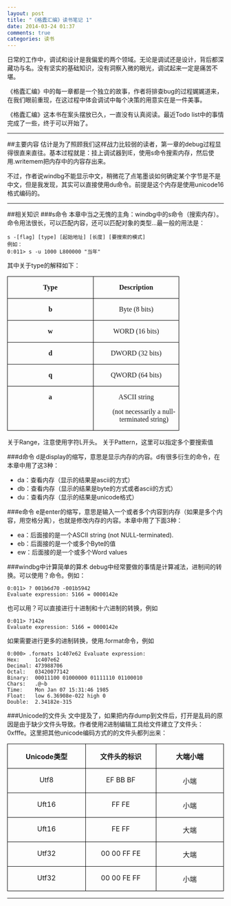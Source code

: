 ```yaml
---
layout: post
title: "《格蠹汇编》读书笔记 1"
date: 2014-03-24 01:37
comments: true
categories: 读书
---
```


日常的工作中，调试和设计是我偏爱的两个领域。无论是调试还是设计，背后都深藏功与名。没有坚实的基础知识，没有洞察入微的眼光，调试起来一定是痛苦不堪。

《格蠹汇编》中的每一章都是一个独立的故事，作者将排查bug的过程娓娓道来，在我们眼前重现，在这过程中体会调试中每个决策的用意实在是一件美事。

《格蠹汇编》这本书在案头摆放已久，一直没有认真阅读。最近Todo list中的事情完成了一些，终于可以开始了。


----------


<!--more-->

##主要内容
估计是为了照顾我们这样战力比较弱的读者，第一章的debug过程显得很直来直往。基本过程就是：挂上调试器到IE，使用s命令搜索内存，然后使用.writemem把内存中的内容存出来。

不过，作者说windbg不能显示中文，稍微花了点笔墨谈如何确定某个字节是不是中文，但是我发现，其实可以直接使用du命令。前提是这个内存是使用unicode16格式编码的。

----------
##相关知识
###s命令
本章中当之无愧的主角：windbg中的s命令（搜索内存）。命令用法很长，可以匹配内容，还可以匹配对象的类型…最一般的用法是：

```
s -[flag] [type] [起始地址] [长度] [要搜索的模式]
例如：
0:011> s -u 1000 L800000 "当年" 
```

其中关于type的解释如下：


<div align=center>

<table class=MsoTableGrid border=1 cellspacing=0 cellpadding=0
 style='border-collapse:collapse;border:none;mso-border-alt:solid windowtext .5pt;
 mso-yfti-tbllook:1184;mso-padding-alt:0cm 5.4pt 0cm 5.4pt'>
 <tr style='mso-yfti-irow:0;mso-yfti-firstrow:yes'>
  <td width=184 valign=top style='width:138.25pt;border:solid windowtext 1.0pt;
  mso-border-alt:solid windowtext .5pt;padding:0cm 5.4pt 0cm 5.4pt'>
  <p class=MsoNormal align=center style='text-align:center;mso-pagination:widow-orphan'><b><span
  lang=EN-US style='mso-bidi-font-size:10.5pt;font-family:宋体;mso-bidi-font-family:
  宋体;mso-font-kerning:0pt'>Type</span></b><span lang=EN-US style='mso-bidi-font-size:
  10.5pt;font-family:宋体;mso-bidi-font-family:宋体;color:black;mso-font-kerning:
  0pt'><o:p></o:p></span></p>
  </td>
  <td width=184 valign=top style='width:138.25pt;border:solid windowtext 1.0pt;
  border-left:none;mso-border-left-alt:solid windowtext .5pt;mso-border-alt:
  solid windowtext .5pt;padding:0cm 5.4pt 0cm 5.4pt'>
  <p class=MsoNormal align=center style='text-align:center;mso-pagination:widow-orphan'><b><span
  lang=EN-US style='mso-bidi-font-size:10.5pt;font-family:宋体;mso-bidi-font-family:
  宋体;mso-font-kerning:0pt'>Description</span></b><span lang=EN-US
  style='mso-bidi-font-size:10.5pt;font-family:宋体;mso-bidi-font-family:宋体;
  color:black;mso-font-kerning:0pt'><o:p></o:p></span></p>
  </td>
 </tr>
 <tr style='mso-yfti-irow:1'>
  <td width=184 valign=top style='width:138.25pt;border:solid windowtext 1.0pt;
  border-top:none;mso-border-top-alt:solid windowtext .5pt;mso-border-alt:solid windowtext .5pt;
  padding:0cm 5.4pt 0cm 5.4pt'>
  <p class=MsoNormal align=center style='text-align:center;mso-pagination:widow-orphan'><b><span
  lang=EN-US style='mso-bidi-font-size:10.5pt;font-family:宋体;mso-bidi-font-family:
  宋体;mso-font-kerning:0pt'>b</span></b><span lang=EN-US style='mso-bidi-font-size:
  10.5pt;font-family:宋体;mso-bidi-font-family:宋体;mso-font-kerning:0pt'><o:p></o:p></span></p>
  </td>
  <td width=184 valign=top style='width:138.25pt;border-top:none;border-left:
  none;border-bottom:solid windowtext 1.0pt;border-right:solid windowtext 1.0pt;
  mso-border-top-alt:solid windowtext .5pt;mso-border-left-alt:solid windowtext .5pt;
  mso-border-alt:solid windowtext .5pt;padding:0cm 5.4pt 0cm 5.4pt'>
  <p class=MsoNormal align=center style='text-align:center;mso-pagination:widow-orphan'><span
  lang=EN-US style='mso-bidi-font-size:10.5pt;font-family:宋体;mso-bidi-font-family:
  宋体;mso-font-kerning:0pt'>Byte (8 bits)<o:p></o:p></span></p>
  </td>
 </tr>
 <tr style='mso-yfti-irow:2'>
  <td width=184 valign=top style='width:138.25pt;border:solid windowtext 1.0pt;
  border-top:none;mso-border-top-alt:solid windowtext .5pt;mso-border-alt:solid windowtext .5pt;
  padding:0cm 5.4pt 0cm 5.4pt'>
  <p class=MsoNormal align=center style='text-align:center;mso-pagination:widow-orphan'><b><span
  lang=EN-US style='mso-bidi-font-size:10.5pt;font-family:宋体;mso-bidi-font-family:
  宋体;mso-font-kerning:0pt'>w</span></b><span lang=EN-US style='mso-bidi-font-size:
  10.5pt;font-family:宋体;mso-bidi-font-family:宋体;mso-font-kerning:0pt'><o:p></o:p></span></p>
  </td>
  <td width=184 valign=top style='width:138.25pt;border-top:none;border-left:
  none;border-bottom:solid windowtext 1.0pt;border-right:solid windowtext 1.0pt;
  mso-border-top-alt:solid windowtext .5pt;mso-border-left-alt:solid windowtext .5pt;
  mso-border-alt:solid windowtext .5pt;padding:0cm 5.4pt 0cm 5.4pt'>
  <p class=MsoNormal align=center style='text-align:center;mso-pagination:widow-orphan'><span
  lang=EN-US style='mso-bidi-font-size:10.5pt;font-family:宋体;mso-bidi-font-family:
  宋体;mso-font-kerning:0pt'>WORD (16 bits)<o:p></o:p></span></p>
  </td>
 </tr>
 <tr style='mso-yfti-irow:3'>
  <td width=184 valign=top style='width:138.25pt;border:solid windowtext 1.0pt;
  border-top:none;mso-border-top-alt:solid windowtext .5pt;mso-border-alt:solid windowtext .5pt;
  padding:0cm 5.4pt 0cm 5.4pt'>
  <p class=MsoNormal align=center style='text-align:center;mso-pagination:widow-orphan'><b><span
  lang=EN-US style='mso-bidi-font-size:10.5pt;font-family:宋体;mso-bidi-font-family:
  宋体;mso-font-kerning:0pt'>d</span></b><span lang=EN-US style='mso-bidi-font-size:
  10.5pt;font-family:宋体;mso-bidi-font-family:宋体;mso-font-kerning:0pt'><o:p></o:p></span></p>
  </td>
  <td width=184 valign=top style='width:138.25pt;border-top:none;border-left:
  none;border-bottom:solid windowtext 1.0pt;border-right:solid windowtext 1.0pt;
  mso-border-top-alt:solid windowtext .5pt;mso-border-left-alt:solid windowtext .5pt;
  mso-border-alt:solid windowtext .5pt;padding:0cm 5.4pt 0cm 5.4pt'>
  <p class=MsoNormal align=center style='text-align:center;mso-pagination:widow-orphan'><span
  lang=EN-US style='mso-bidi-font-size:10.5pt;font-family:宋体;mso-bidi-font-family:
  宋体;mso-font-kerning:0pt'>DWORD (32 bits)<o:p></o:p></span></p>
  </td>
 </tr>
 <tr style='mso-yfti-irow:4'>
  <td width=184 valign=top style='width:138.25pt;border:solid windowtext 1.0pt;
  border-top:none;mso-border-top-alt:solid windowtext .5pt;mso-border-alt:solid windowtext .5pt;
  padding:0cm 5.4pt 0cm 5.4pt'>
  <p class=MsoNormal align=center style='text-align:center;mso-pagination:widow-orphan'><b><span
  lang=EN-US style='mso-bidi-font-size:10.5pt;font-family:宋体;mso-bidi-font-family:
  宋体;mso-font-kerning:0pt'>q</span></b><span lang=EN-US style='mso-bidi-font-size:
  10.5pt;font-family:宋体;mso-bidi-font-family:宋体;mso-font-kerning:0pt'><o:p></o:p></span></p>
  </td>
  <td width=184 valign=top style='width:138.25pt;border-top:none;border-left:
  none;border-bottom:solid windowtext 1.0pt;border-right:solid windowtext 1.0pt;
  mso-border-top-alt:solid windowtext .5pt;mso-border-left-alt:solid windowtext .5pt;
  mso-border-alt:solid windowtext .5pt;padding:0cm 5.4pt 0cm 5.4pt'>
  <p class=MsoNormal align=center style='text-align:center;mso-pagination:widow-orphan'><span
  lang=EN-US style='mso-bidi-font-size:10.5pt;font-family:宋体;mso-bidi-font-family:
  宋体;mso-font-kerning:0pt'>QWORD (64 bits)<o:p></o:p></span></p>
  </td>
 </tr>
 <tr style='mso-yfti-irow:5;mso-yfti-lastrow:yes'>
  <td width=184 valign=top style='width:138.25pt;border:solid windowtext 1.0pt;
  border-top:none;mso-border-top-alt:solid windowtext .5pt;mso-border-alt:solid windowtext .5pt;
  padding:0cm 5.4pt 0cm 5.4pt'>
  <p class=MsoNormal align=center style='text-align:center;mso-pagination:widow-orphan'><b><span
  lang=EN-US style='mso-bidi-font-size:10.5pt;font-family:宋体;mso-bidi-font-family:
  宋体;mso-font-kerning:0pt'>a</span></b><span lang=EN-US style='mso-bidi-font-size:
  10.5pt;font-family:宋体;mso-bidi-font-family:宋体;mso-font-kerning:0pt'><o:p></o:p></span></p>
  </td>
  <td width=184 valign=top style='width:138.25pt;border-top:none;border-left:
  none;border-bottom:solid windowtext 1.0pt;border-right:solid windowtext 1.0pt;
  mso-border-top-alt:solid windowtext .5pt;mso-border-left-alt:solid windowtext .5pt;
  mso-border-alt:solid windowtext .5pt;padding:0cm 5.4pt 0cm 5.4pt'>
  <p class=MsoNormal align=center style='text-align:center;mso-pagination:widow-orphan'><span
  lang=EN-US style='mso-bidi-font-size:10.5pt;font-family:宋体;mso-bidi-font-family:
  宋体;mso-font-kerning:0pt'>ASCII string<o:p></o:p></span></p>
  <p class=MsoNormal align=center style='margin-left:27.0pt;text-align:center;
  mso-pagination:widow-orphan'><span lang=EN-US style='mso-bidi-font-size:10.5pt;
  font-family:宋体;mso-bidi-font-family:宋体;mso-font-kerning:0pt'>(not necessarily
  a null-terminated string)<o:p></o:p></span></p>
  </td>
 </tr>
</table>

</div>
关于Range，注意使用字符L开头。
关于Pattern，这里可以指定多个要搜索值

###d命令
d是display的缩写，意思是显示内存的内容。d有很多衍生的命令，在本章中用了这3种：

 - da：查看内存（显示的结果是ascii的方式）
 - db：查看内存（显示的结果是byte的方式或者ascii的方式）
 - du：查看内存（显示的结果是unicode格式）

###e命令
e是enter的缩写，意思是输入一个或者多个内容到内存（如果是多个内容，用空格分离），也就是修改内存的内容。本章中用了下面3种：

 - ea：后面接的是一个ASCII string (not NULL-terminated).
 - eb：后面接的是一个或多个Byte的值
 - ew：后面接的是一个或多个Word values

###windbg中计算简单的算术
debug中经常要做的事情是计算减法，进制间的转换。可以使用？命令。例如：
```
0:011> ? 001b6d70 -001b5942  
Evaluate expression: 5166 = 0000142e
```
也可以用？可以直接进行十进制和十六进制的转换，例如
```
0:011> ?142e
Evaluate expression: 5166 = 0000142e
```
如果需要进行更多的进制转换，使用.format命令，例如
```
0:000> .formats 1c407e62 Evaluate expression:   
Hex:     1c407e62  
Decimal: 473988706   
Octal:   03420077142   
Binary:  00011100 01000000 01111110 01100010   
Chars:   .@~b   
Time:    Mon Jan 07 15:31:46 1985   
Float:   low 6.36908e-022 high 0   
Double:  2.34182e-315
```
###Unicode的文件头
文中提及了，如果把内存dump到文件后，打开是乱码的原因是由于缺少文件头导致。作者使用2进制编辑工具给文件建立了文件头：0xfffe。这里把其他unicode编码方式的的文件头都列出来：

<table class=MsoTableGrid border=1 cellspacing=0 cellpadding=0
 style='border-collapse:collapse;border:none;mso-border-alt:solid windowtext .5pt;
 mso-yfti-tbllook:1184;mso-padding-alt:0cm 5.4pt 0cm 5.4pt'>
 <tr style='mso-yfti-irow:0;mso-yfti-firstrow:yes'>
  <td width=194 valign=top style='width:145.6pt;border:solid windowtext 1.0pt;
  mso-border-alt:solid windowtext .5pt;padding:0cm 5.4pt 0cm 5.4pt'>
  <p class=MsoNormal align=center style='text-align:center'><b
  style='mso-bidi-font-weight:normal'><span lang=EN-US>Unicode</span></b><b
  style='mso-bidi-font-weight:normal'><span style='font-family:宋体;mso-ascii-font-family:
  Calibri;mso-ascii-theme-font:minor-latin;mso-fareast-font-family:宋体;
  mso-fareast-theme-font:minor-fareast;mso-hansi-font-family:Calibri;
  mso-hansi-theme-font:minor-latin'>类型</span><span lang=EN-US><o:p></o:p></span></b></p>
  </td>
  <td width=183 valign=top style='width:137.0pt;border:solid windowtext 1.0pt;
  border-left:none;mso-border-left-alt:solid windowtext .5pt;mso-border-alt:
  solid windowtext .5pt;padding:0cm 5.4pt 0cm 5.4pt'>
  <p class=MsoNormal align=center style='text-align:center'><b
  style='mso-bidi-font-weight:normal'><span style='font-family:宋体;mso-ascii-font-family:
  Calibri;mso-ascii-theme-font:minor-latin;mso-fareast-font-family:宋体;
  mso-fareast-theme-font:minor-fareast;mso-hansi-font-family:Calibri;
  mso-hansi-theme-font:minor-latin'>文件头的标识</span><span lang=EN-US><o:p></o:p></span></b></p>
  </td>
  <td width=176 valign=top style='width:132.2pt;border:solid windowtext 1.0pt;
  border-left:none;mso-border-left-alt:solid windowtext .5pt;mso-border-alt:
  solid windowtext .5pt;padding:0cm 5.4pt 0cm 5.4pt'>
  <p class=MsoNormal align=center style='text-align:center'><span class=GramE><b
  style='mso-bidi-font-weight:normal'><span style='font-family:宋体;mso-ascii-font-family:
  Calibri;mso-ascii-theme-font:minor-latin;mso-fareast-font-family:宋体;
  mso-fareast-theme-font:minor-fareast;mso-hansi-font-family:Calibri;
  mso-hansi-theme-font:minor-latin'>大端小端</span></b></span><b style='mso-bidi-font-weight:
  normal'><span lang=EN-US><o:p></o:p></span></b></p>
  </td>
 </tr>
 <tr style='mso-yfti-irow:1'>
  <td width=194 valign=top style='width:145.6pt;border:solid windowtext 1.0pt;
  border-top:none;mso-border-top-alt:solid windowtext .5pt;mso-border-alt:solid windowtext .5pt;
  padding:0cm 5.4pt 0cm 5.4pt'>
  <p class=MsoNormal align=center style='text-align:center'><span lang=EN-US>Utf8</span></p>
  </td>
  <td width=183 valign=top style='width:137.0pt;border-top:none;border-left:
  none;border-bottom:solid windowtext 1.0pt;border-right:solid windowtext 1.0pt;
  mso-border-top-alt:solid windowtext .5pt;mso-border-left-alt:solid windowtext .5pt;
  mso-border-alt:solid windowtext .5pt;padding:0cm 5.4pt 0cm 5.4pt'>
  <p class=MsoNormal align=center style='text-align:center'><span lang=EN-US>EF
  BB BF</span></p>
  </td>
  <td width=176 valign=top style='width:132.2pt;border-top:none;border-left:
  none;border-bottom:solid windowtext 1.0pt;border-right:solid windowtext 1.0pt;
  mso-border-top-alt:solid windowtext .5pt;mso-border-left-alt:solid windowtext .5pt;
  mso-border-alt:solid windowtext .5pt;padding:0cm 5.4pt 0cm 5.4pt'>
  <p class=MsoNormal align=center style='text-align:center'><span class=GramE><span
  style='font-family:宋体;mso-ascii-font-family:Calibri;mso-ascii-theme-font:
  minor-latin;mso-fareast-font-family:宋体;mso-fareast-theme-font:minor-fareast;
  mso-hansi-font-family:Calibri;mso-hansi-theme-font:minor-latin'>小端</span></span></p>
  </td>
 </tr>
 <tr style='mso-yfti-irow:2'>
  <td width=194 valign=top style='width:145.6pt;border:solid windowtext 1.0pt;
  border-top:none;mso-border-top-alt:solid windowtext .5pt;mso-border-alt:solid windowtext .5pt;
  padding:0cm 5.4pt 0cm 5.4pt'>
  <p class=MsoNormal align=center style='text-align:center'><span lang=EN-US>Uft16</span></p>
  </td>
  <td width=183 valign=top style='width:137.0pt;border-top:none;border-left:
  none;border-bottom:solid windowtext 1.0pt;border-right:solid windowtext 1.0pt;
  mso-border-top-alt:solid windowtext .5pt;mso-border-left-alt:solid windowtext .5pt;
  mso-border-alt:solid windowtext .5pt;padding:0cm 5.4pt 0cm 5.4pt'>
  <p class=MsoNormal align=center style='text-align:center'><span lang=EN-US>FF
  FE</span></p>
  </td>
  <td width=176 valign=top style='width:132.2pt;border-top:none;border-left:
  none;border-bottom:solid windowtext 1.0pt;border-right:solid windowtext 1.0pt;
  mso-border-top-alt:solid windowtext .5pt;mso-border-left-alt:solid windowtext .5pt;
  mso-border-alt:solid windowtext .5pt;padding:0cm 5.4pt 0cm 5.4pt'>
  <p class=MsoNormal align=center style='text-align:center'><span class=GramE><span
  style='font-family:宋体;mso-ascii-font-family:Calibri;mso-ascii-theme-font:
  minor-latin;mso-fareast-font-family:宋体;mso-fareast-theme-font:minor-fareast;
  mso-hansi-font-family:Calibri;mso-hansi-theme-font:minor-latin'>小端</span></span></p>
  </td>
 </tr>
 <tr style='mso-yfti-irow:3'>
  <td width=194 valign=top style='width:145.6pt;border:solid windowtext 1.0pt;
  border-top:none;mso-border-top-alt:solid windowtext .5pt;mso-border-alt:solid windowtext .5pt;
  padding:0cm 5.4pt 0cm 5.4pt'>
  <p class=MsoNormal align=center style='text-align:center'><span lang=EN-US>Uft16</span></p>
  </td>
  <td width=183 valign=top style='width:137.0pt;border-top:none;border-left:
  none;border-bottom:solid windowtext 1.0pt;border-right:solid windowtext 1.0pt;
  mso-border-top-alt:solid windowtext .5pt;mso-border-left-alt:solid windowtext .5pt;
  mso-border-alt:solid windowtext .5pt;padding:0cm 5.4pt 0cm 5.4pt'>
  <p class=MsoNormal align=center style='text-align:center'><span lang=EN-US>FE
  FF</span></p>
  </td>
  <td width=176 valign=top style='width:132.2pt;border-top:none;border-left:
  none;border-bottom:solid windowtext 1.0pt;border-right:solid windowtext 1.0pt;
  mso-border-top-alt:solid windowtext .5pt;mso-border-left-alt:solid windowtext .5pt;
  mso-border-alt:solid windowtext .5pt;padding:0cm 5.4pt 0cm 5.4pt'>
  <p class=MsoNormal align=center style='text-align:center'><span
  style='font-family:宋体;mso-ascii-font-family:Calibri;mso-ascii-theme-font:
  minor-latin;mso-fareast-font-family:宋体;mso-fareast-theme-font:minor-fareast;
  mso-hansi-font-family:Calibri;mso-hansi-theme-font:minor-latin'>大端</span></p>
  </td>
 </tr>
 <tr style='mso-yfti-irow:4'>
  <td width=194 valign=top style='width:145.6pt;border:solid windowtext 1.0pt;
  border-top:none;mso-border-top-alt:solid windowtext .5pt;mso-border-alt:solid windowtext .5pt;
  padding:0cm 5.4pt 0cm 5.4pt'>
  <p class=MsoNormal align=center style='text-align:center'><span lang=EN-US>Utf32</span></p>
  </td>
  <td width=183 valign=top style='width:137.0pt;border-top:none;border-left:
  none;border-bottom:solid windowtext 1.0pt;border-right:solid windowtext 1.0pt;
  mso-border-top-alt:solid windowtext .5pt;mso-border-left-alt:solid windowtext .5pt;
  mso-border-alt:solid windowtext .5pt;padding:0cm 5.4pt 0cm 5.4pt'>
  <p class=MsoNormal align=center style='text-align:center'><span lang=EN-US>00
  00 FF FE</span></p>
  </td>
  <td width=176 valign=top style='width:132.2pt;border-top:none;border-left:
  none;border-bottom:solid windowtext 1.0pt;border-right:solid windowtext 1.0pt;
  mso-border-top-alt:solid windowtext .5pt;mso-border-left-alt:solid windowtext .5pt;
  mso-border-alt:solid windowtext .5pt;padding:0cm 5.4pt 0cm 5.4pt'>
  <p class=MsoNormal align=center style='text-align:center'><span
  style='font-family:宋体;mso-ascii-font-family:Calibri;mso-ascii-theme-font:
  minor-latin;mso-fareast-font-family:宋体;mso-fareast-theme-font:minor-fareast;
  mso-hansi-font-family:Calibri;mso-hansi-theme-font:minor-latin'>大端</span></p>
  </td>
 </tr>
 <tr style='mso-yfti-irow:5;mso-yfti-lastrow:yes'>
  <td width=194 valign=top style='width:145.6pt;border:solid windowtext 1.0pt;
  border-top:none;mso-border-top-alt:solid windowtext .5pt;mso-border-alt:solid windowtext .5pt;
  padding:0cm 5.4pt 0cm 5.4pt'>
  <p class=MsoNormal align=center style='text-align:center'><span lang=EN-US>Utf32</span></p>
  </td>
  <td width=183 valign=top style='width:137.0pt;border-top:none;border-left:
  none;border-bottom:solid windowtext 1.0pt;border-right:solid windowtext 1.0pt;
  mso-border-top-alt:solid windowtext .5pt;mso-border-left-alt:solid windowtext .5pt;
  mso-border-alt:solid windowtext .5pt;padding:0cm 5.4pt 0cm 5.4pt'>
  <p class=MsoNormal align=center style='text-align:center'><span lang=EN-US>00
  00 FE FF</span></p>
  </td>
  <td width=176 valign=top style='width:132.2pt;border-top:none;border-left:
  none;border-bottom:solid windowtext 1.0pt;border-right:solid windowtext 1.0pt;
  mso-border-top-alt:solid windowtext .5pt;mso-border-left-alt:solid windowtext .5pt;
  mso-border-alt:solid windowtext .5pt;padding:0cm 5.4pt 0cm 5.4pt'>
  <p class=MsoNormal align=center style='text-align:center'><span class=GramE><span
  style='font-family:宋体;mso-ascii-font-family:Calibri;mso-ascii-theme-font:
  minor-latin;mso-fareast-font-family:宋体;mso-fareast-theme-font:minor-fareast;
  mso-hansi-font-family:Calibri;mso-hansi-theme-font:minor-latin'>小端</span></span></p>
  </td>
 </tr>
</table>


----------

